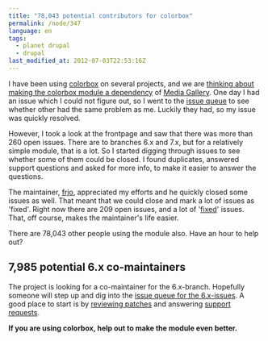 ```yaml
---
title: "78,043 potential contributors for colorbox"
permalink: /node/347
language: en
tags:
  - planet drupal
  - drupal
last_modified_at: 2012-07-03T22:53:16Z
---
```


I have been using [colorbox](http://drupal.org/project/colorbox) on several projects, and we are [thinking about making the colorbox module a dependency](http://drupal.org/node/1053674) of [Media Gallery](http://drupal.org/project/media_gallery). One day I had an issue which I could not figure out, so I went to the [issue queue](http://drupal.org/project/issues/colorbox?categories=All) to see whether other had the same problem as me. Luckily they had, so my issue was quickly resolved.

However, I took a look at the frontpage and saw that there was more than 260 open issues. There are to branches 6.x and 7.x, but for a relatively simple module, that is a lot. So I started digging through issues to see whether some of them could be closed. I found duplicates, answered support questions and asked for more info, to make it easier to answer the questions.

The maintainer, [frjo](http://drupal.org/user/5546), appreciated my efforts and he quickly closed some issues as well. That meant that we could close and mark a lot of issues as 'fixed'. Right now there are 209 open issues, and a lot of '[fixed](http://drupal.org/project/issues/colorbox?text=&status=2&priorities=All&categories=All&version=All&component=All)' issues. That, off course, makes the maintainer's life easier.

There are 78,043 other people using the module also. Have an hour to help out?

7,985 potential 6.x co-maintainers
----------------------------------

The project is looking for a co-maintainer for the 6.x-branch. Hopefully someone will step up and dig into the [issue queue for the 6.x-issues](http://drupal.org/project/issues/colorbox?text=&status=Open&priorities=All&categories=All&version=6.x&component=All). A good place to start is by [reviewing patches](http://drupal.org/project/issues/colorbox?text=&status=8&priorities=All&categories=All&version=6.x&component=All) and answering [support requests](http://drupal.org/project/issues/colorbox?text=&status=Open&priorities=All&categories=support&version=6.x&component=All).

**If you are using colorbox, help out to make the module even better.**
